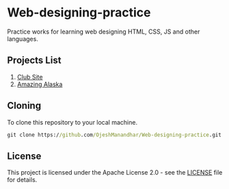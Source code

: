 # Web-designing-practice
Practice works for learning web designing HTML, CSS, JS and other languages.

## Projects List
1. [Club Site](Club%20Site)
2. [Amazing Alaska](Amazing%20Alaska)

## Cloning
To clone this repository to your local machine.
```cmd
git clone https://github.com/OjeshManandhar/Web-designing-practice.git
```

## License
This project is licensed under the Apache License 2.0 - see the [LICENSE](LICENSE) file for details.
